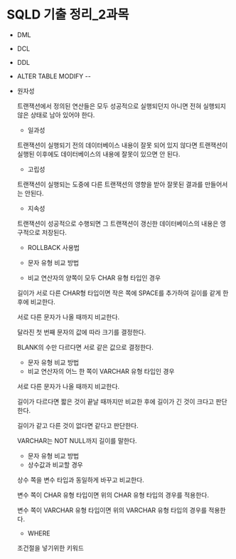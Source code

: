 # SQLD 기출 정리_2과목

- DML



- DCL



- DDL



- ALTER TABLE <table name> MODIFY --



- 원자성

트랜잭션에서 정의된 연산들은 모두 성공적으로 실행되던지 아니면 전혀 실행되지 않은 상태로 남아 있어야 한다.



- 일과성

트랜잭션이 실행되기 전의 데이터베이스 내용이 잘못 되어 있지 않다면 트랜잭션이 실행된 이후에도 데이터베이스의 내용에 잘못이 있으면 안 된다.



- 고립성

트랜잭션이 실행되는 도중에 다른 트랜잭션의 영향을 받아 잘못된 결과를 만들어서는 안된다.



- 지속성

트랜잭션이 성공적으로 수행되면 그 트랜잭션이 갱신한 데이터베이스의 내용은 영구적으로 저장된다.



- ROLLBACK 사용법



- 문자 유형 비교 방법
- 비교 연산자의 양쪽이 모두 CHAR 유형 타입인 경우

길이가 서로 다른 CHAR형 타입이면 작은 쪽에 SPACE를 추가하여 길이를 같게 한 후에 비교한다.

서로 다른 문자가 나올 때까지 비교한다.

달라진 첫 번째 문자의 값에 따라 크기를 결정한다.

BLANK의 수만 다르다면 서로 같은 값으로 결정한다.



- 문자 유형 비교 방법
- 비교 연산자의 어느 한 쪽이 VARCHAR 유형 타입인 경우 

서로 다른 문자가 나올 때까지 비교한다.

길이가 다르다면 짧은 것이 끝날 때까지만 비교한 후에 길이가 긴 것이 크다고 판단한다.

길이가 같고 다른 것이 없다면 같다고 판단한다.

VARCHAR는 NOT NULL까지 길이를 말한다.



- 문자 유형 비교 방법
- 상수값과 비교할 경우

상수 쪽을 변수 타입과 동일하게 바꾸고 비교한다.

변수 쪽이 CHAR 유형 타입이면 위의 CHAR 유형 타입의 경우를 적용한다.

변수 쪽이 VARCHAR 유형 타입이면 위의 VARCHAR 유형 타입의 경우를 적용한다.



- WHERE

조건절을 넣기위한 키워드







